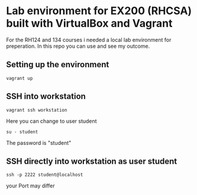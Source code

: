 # Lab environment for EX200 (RHCSA) built with VirtualBox and Vagrant
For the RH124 and 134 courses i needed a local lab environment for preperation. In this repo you can use and see my outcome.

## Setting up the environment
``` 
vagrant up
```

## SSH into workstation

```
vagrant ssh workstation
```
Here you can change to user student

```
su - student
```
The password is "student"

## SSH directly into workstation as user student

``` 
ssh -p 2222 student@localhost 
``` 

your Port may differ